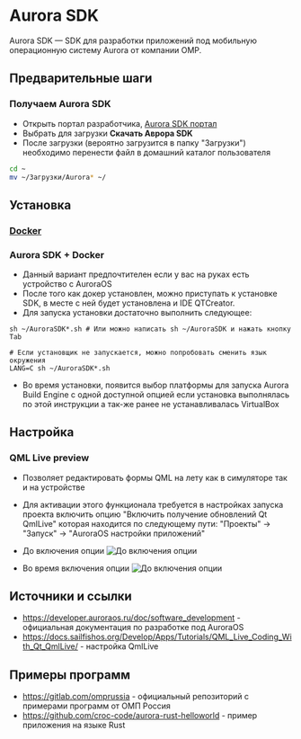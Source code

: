 # Aurora SDK

Aurora SDK — SDK для разработки приложений под мобильную операционную систему Aurora от компании OMP.

## Предварительные шаги

### Получаем Aurora SDK

- Открыть портал разработчика, [Aurora SDK портал](https://developer.auroraos.ru/#tree)
- Выбрать для загрузки **Скачать Aврора SDK**
- После загрузки (вероятно загрузится в папку "Загрузки") необходимо перенести файл в домашний каталог пользователя

```zsh
cd ~
mv ~/Загрузки/Aurora* ~/
```

## Установка

### [Docker](docker.md)

### Aurora SDK + Docker

- Данный вариант предпочтителен если у вас на руках есть устройство с AuroraOS
- После того как докер установлен, можно приступать к установке SDK, в месте с ней будет установлена и IDE QTCreator.
- Для запуска установки достаточно выполнить следующее:

```shell
sh ~/AuroraSDK*.sh # Или можно написать sh ~/AuroraSDK и нажать кнопку Tab

# Если установщик не запускается, можно попробовать сменить язык окружения
LANG=C sh ~/AuroraSDK*.sh
```

- Во время установки, появится выбор платформы для запуска Aurora Build Engine с одной доступной опцией если установка выполнялась по этой инструкции а так-же ранее не устанавливалась VirtualBox

## Настройка

### QML Live preview

- Позволяет редактировать формы QML на лету как в симуляторе так и на устройстве
- Для активации этого функционала требуется в настройках запуска проекта включить опцию "Включить получение обновлений Qt QmlLive" которая находится по следующему пути: "Проекты" -> "Запуск" -> "AuroraOS настройки приложений"

- До включения опции
![До включения опции](/aurora-sdk/qt-qml-live-1.png)

- Во время включения опции
![До включения опции](/aurora-sdk/qt-qml-live-2.png)

## Источники и ссылки

- <https://developer.auroraos.ru/doc/software_development> - официальная документация по разработке под AuroraOS
- <https://docs.sailfishos.org/Develop/Apps/Tutorials/QML_Live_Coding_With_Qt_QmlLive/> - настройка QmlLive
  
## Примеры программ

- <https://gitlab.com/omprussia> - официальный репозиторий с примерами программ от ОМП Россия
- <https://github.com/croc-code/aurora-rust-helloworld> - пример приложения на языке Rust

